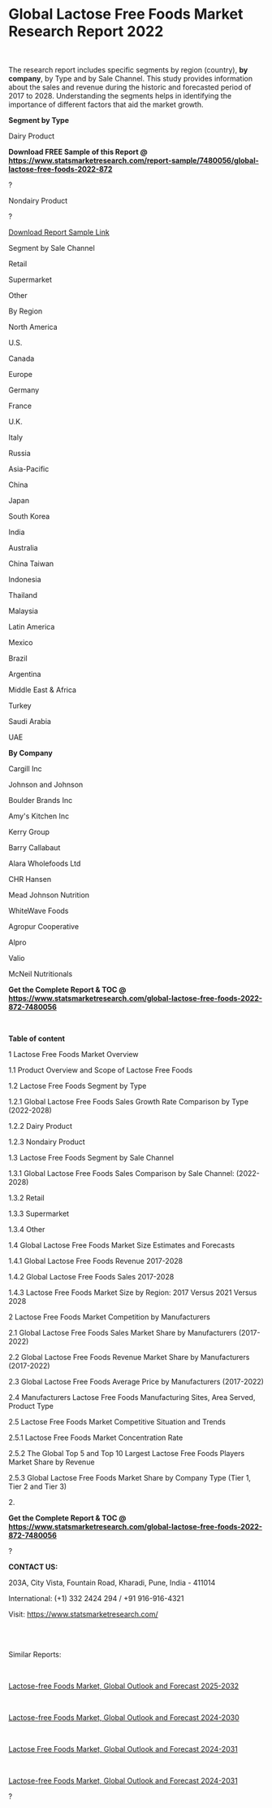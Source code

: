 <h1>Global Lactose Free Foods Market Research Report 2022</h1><br/><p>The research report includes specific segments by region (country), <strong>by company</strong>, by Type and by Sale Channel. This study provides information about the sales and revenue during the historic and forecasted period of 2017 to 2028. Understanding the segments helps in identifying the importance of different factors that aid the market growth.</p>
 
 
 
 <p><strong>Segment by Type</strong></p>
 
 
 
 <p>Dairy Product</p>
 
 
 
 <div><b>Download FREE Sample of this Report @ <a href="https://www.statsmarketresearch.com/download-free-sample/7480056/global-lactose-free-foods-2022-872">https://www.statsmarketresearch.com/report-sample/7480056/global-lactose-free-foods-2022-872</a></b></div>
 
 
 
 <p>? </p>
 
 
 
 <p>Nondairy Product</p>
 
 
 
 <p>? </p>
 
 
 
 <p><a href="https://www.statsmarketresearch.com/download-free-sample/7480056/global-lactose-free-foods-2022-872">Download Report Sample Link</a></p>
 
 
 
 <p>Segment by Sale Channel</p>
 
 
 
 <p>Retail</p>
 
 
 
 <p>Supermarket</p>
 
 
 
 <p>Other</p>
 
 
 
 <p>By Region</p>
 
 
 
 <p>North America</p>
 
 
 
 <p>U.S.</p>
 
 
 
 <p>Canada</p>
 
 
 
 <p>Europe</p>
 
 
 
 <p>Germany</p>
 
 
 
 <p>France</p>
 
 
 
 <p>U.K.</p>
 
 
 
 <p>Italy</p>
 
 
 
 <p>Russia</p>
 
 
 
 <p>Asia-Pacific</p>
 
 
 
 <p>China</p>
 
 
 
 <p>Japan</p>
 
 
 
 <p>South Korea</p>
 
 
 
 <p>India</p>
 
 
 
 <p>Australia</p>
 
 
 
 <p>China Taiwan</p>
 
 
 
 <p>Indonesia</p>
 
 
 
 <p>Thailand</p>
 
 
 
 <p>Malaysia</p>
 
 
 
 <p>Latin America</p>
 
 
 
 <p>Mexico</p>
 
 
 
 <p>Brazil</p>
 
 
 
 <p>Argentina</p>
 
 
 
 <p>Middle East & Africa</p>
 
 
 
 <p>Turkey</p>
 
 
 
 <p>Saudi Arabia</p>
 
 
 
 <p>UAE</p>
 
 
 
 <p><strong>By Company</strong></p>
 
 
 
 <p>Cargill Inc</p>
 
 
 
 <p>Johnson and Johnson</p>
 
 
 
 <p>Boulder Brands Inc</p>
 
 
 
 <p>Amy&#39;s Kitchen Inc</p>
 
 
 
 <p>Kerry Group</p>
 
 
 
 <p>Barry Callabaut</p>
 
 
 
 <p>Alara Wholefoods Ltd</p>
 
 
 
 <p>CHR Hansen</p>
 
 
 
 <p>Mead Johnson Nutrition</p>
 
 
 
 <p>WhiteWave Foods</p>
 
 
 
 <p>Agropur Cooperative</p>
 
 
 
 <p>Alpro</p>
 
 
 
 <p>Valio</p>
 
 
 
 <p>McNeil Nutritionals</p>
 
 
 
 <div><b>Get the Complete Report & TOC @ <a href="https://www.statsmarketresearch.com/global-lactose-free-foods-2022-872-7480056">https://www.statsmarketresearch.com/global-lactose-free-foods-2022-872-7480056</a></b></div>
 
 
 
 <p><br />
 
 <b>Table of content</b></p>
 
 
 
 <p>1 Lactose Free Foods Market Overview<br />
 
 1.1 Product Overview and Scope of Lactose Free Foods<br />
 
 1.2 Lactose Free Foods Segment by Type<br />
 
 1.2.1 Global Lactose Free Foods Sales Growth Rate Comparison by Type (2022-2028)<br />
 
 1.2.2 Dairy Product<br />
 
 1.2.3 Nondairy Product<br />
 
 1.3 Lactose Free Foods Segment by Sale Channel<br />
 
 1.3.1 Global Lactose Free Foods Sales Comparison by Sale Channel: (2022-2028)<br />
 
 1.3.2 Retail<br />
 
 1.3.3 Supermarket<br />
 
 1.3.4 Other<br />
 
 1.4 Global Lactose Free Foods Market Size Estimates and Forecasts<br />
 
 1.4.1 Global Lactose Free Foods Revenue 2017-2028<br />
 
 1.4.2 Global Lactose Free Foods Sales 2017-2028<br />
 
 1.4.3 Lactose Free Foods Market Size by Region: 2017 Versus 2021 Versus 2028<br />
 
 2 Lactose Free Foods Market Competition by Manufacturers<br />
 
 2.1 Global Lactose Free Foods Sales Market Share by Manufacturers (2017-2022)<br />
 
 2.2 Global Lactose Free Foods Revenue Market Share by Manufacturers (2017-2022)<br />
 
 2.3 Global Lactose Free Foods Average Price by Manufacturers (2017-2022)<br />
 
 2.4 Manufacturers Lactose Free Foods Manufacturing Sites, Area Served, Product Type<br />
 
 2.5 Lactose Free Foods Market Competitive Situation and Trends<br />
 
 2.5.1 Lactose Free Foods Market Concentration Rate<br />
 
 2.5.2 The Global Top 5 and Top 10 Largest Lactose Free Foods Players Market Share by Revenue<br />
 
 2.5.3 Global Lactose Free Foods Market Share by Company Type (Tier 1, Tier 2 and Tier 3)<br />
 
 2.</p>
 
 
 
 <div><b>Get the Complete Report & TOC @ <a href="https://www.statsmarketresearch.com/global-lactose-free-foods-2022-872-7480056">https://www.statsmarketresearch.com/global-lactose-free-foods-2022-872-7480056</a></b></div>
 
 
 
 <p>? </p>
 
 
 
 <p><b>CONTACT US:</b><br />
 
 203A, City Vista, Fountain Road, Kharadi, Pune, India - 411014<br />
 
 International: (+1) 332 2424 294 / +91 916-916-4321<br />
 
 Visit: <a href="https://www.statsmarketresearch.com/">https://www.statsmarketresearch.com/</a><br />
 
 <br />
 
 <br />
 
 Similar Reports:<br />
 
 <br />
 
 <a href="https://www.statsmarketresearch.com/global-lactosefree-foods-forecast-2025-2032-103-8029434">Lactose-free Foods Market, Global Outlook and Forecast 2025-2032</a><br />
 
 <br />
 
 <a href="https://www.statsmarketresearch.com/global-lactosefree-foods-forecast-2024-2030-159-7886106">Lactose-free Foods Market, Global Outlook and Forecast 2024-2030</a><br />
 
 <br />
 
 <a href="https://www.statsmarketresearch.com/global-lactose-free-foods-forecast-2024-2031-876-7877988">Lactose Free Foods Market, Global Outlook and Forecast 2024-2031</a><br />
 
 <br />
 
 <a href="https://www.statsmarketresearch.com/global-lactosefree-foods-forecast-2024-2031-318-7876683">Lactose-free Foods Market, Global Outlook and Forecast 2024-2031</a><br />
 
 ? </p>